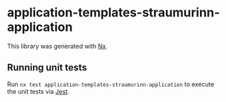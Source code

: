 # application-templates-straumurinn-application

This library was generated with [Nx](https://nx.dev).

## Running unit tests

Run `nx test application-templates-straumurinn-application` to execute the unit tests via [Jest](https://jestjs.io).
